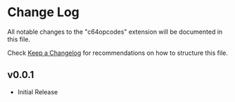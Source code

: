 # Change Log

All notable changes to the "c64opcodes" extension will be documented in this file.

Check [Keep a Changelog](http://keepachangelog.com/) for recommendations on how to structure this file.

## v0.0.1
- Initial Release
